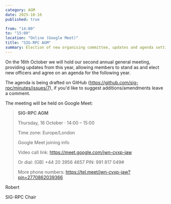 ```yaml
---
category: AGM
date: 2025-10-16
published: true

from: "14:00"
to: "15:00"
location: "Online (Google Meet)"
title: "SIG-RPC AGM"
summary: Election of new organising committee, updates and agenda setting.
---
```


On the 16th October we will hold our second annual general meeting, providing updates from this year, allowing members to stand as and elect new officers and agree on an agenda for the following year.

The agenda is being drafted on GitHub (https://github.com/sig-rpc/minutes/issues/7), if you'd like to suggest additions/amendments leave a comment.

The meeting will be held on Google Meet:

> **SIG-RPC AGM**
>
> Thursday, 16 October · 14:00 – 15:00
>
> Time zone: Europe/London
>
> Google Meet joining info
>
> Video call link: https://meet.google.com/jwn-cvxp-jaw
>
> Or dial: (GB) +44 20 3956 4657‬ PIN: 991 817 049‬#
>
> More phone numbers: https://tel.meet/jwn-cvxp-jaw?pin=2770862039366

Robert

SIG-RPC Chair